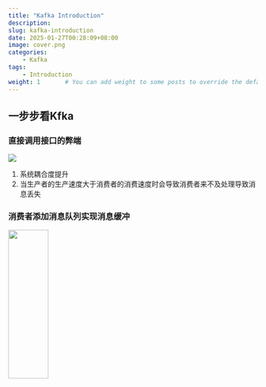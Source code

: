 ```yaml
---
title: "Kafka Introduction"
description: 
slug: kafka-introduction
date: 2025-01-27T00:28:09+08:00
image: cover.png
categories:
    - Kafka
tags:
    - Introduction
weight: 1       # You can add weight to some posts to override the default sorting (date descending)
---
```


## 一步步看Kfka

### 直接调用接口的弊端

![](direct-send-msg.svg)

  1. 系统耦合度提升
  2. 当生产者的生产速度大于消费者的消费速度时会导致消费者来不及处理导致消息丢失

### 消费者添加消息队列实现消息缓冲
<img src="add-queue-to-consumer.svg" width="40%" height="300">

    